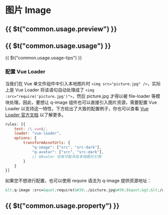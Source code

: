 # 图片 <strong>Image</strong>

## {{ $t("common.usage.preview") }}

<example></example>

## {{ $t("common.usage.usage") }}

<!-- ```
<q-image src="light.jpg" src-dark="dark.jpg"></q-image>
``` -->

{{ $t("common.usage.usage-tips") }}

### 配置 Vue Loader

当我们在 Vue 单文件组件中引入本地图片时 `<img src="picture.jpg" />`，实际上是 Vue Loader 将该语句自动处理成了 `<img :src="require('picture.jpg')">`，然后 picture.jpg 才得以被 file-loader 等模块处理。因此，要想让 q-image 组件也可以直接引入图片资源，需要配置 Vue Loader 以支持这一特性，下方给出了大致的配置例子，你也可以查看 [Vue Loader 官方文档](https://vue-loader.vuejs.org/zh/guide/asset-url.html) 以了解更多。

```javascript
rules: [{
    test: /\.vue$/,
    loader: "vue-loader",
    options: {
        transformAssetUrls: {
            "q-image": ["src", "src-dark"],
            "q-avatar": ["src", "src-dark"],
            // QAvatar 也有可能涉及本地图片引用
        }
    }
}]
```

如果您不想进行配置，也可以使用 require 语法为 q-image 提供资源地址：

```html
&lt;q-image :src=&quot;require(&#39;./picture.jpg&#39;)&quot;&gt;&lt;/q-image&gt;
```


## {{ $t("common.usage.property") }}

<property-block>
    <property-item
        name="src"
        definition="（白昼模式的）图片资源"
        values="String"
    >
    </property-item>
    <property-item
        name="src-dark"
        definition="暗夜模式的图片资源，如果没有设置该属性，则在暗夜模式时使用 0.7 透明度的 src 属性的图像。"
        values="String"
    >
    </property-item>
    <property-item
        name="mode"
        definition="填充模式，等价于 object-fit 属性。使用此属性时，需要为该组件设置宽度和高度样式。"
        :values="['none', 'fill', 'cover', 'contain', 'scale-down']"
    >
    </property-item>
    <property-item
        name="lazy"
        definition="是否启用懒加载。该属性可通过全局的 settings.defaults.image_lazy 设置。"
        defaults="false"
        values="Boolean"
    >
    </property-item>
    <property-item
        name="loading"
        definition="图片加载中状态，设置为 true 时，使用组件内置的加载样式。也可以传入自定义的 Vue 组件。该属性可通过全局的 settings.defaults.image_loading 设置。"
        defaults="false"
        :values="[ 'true', 'false', 'VueComponent' ]"
    >
    </property-item>
    <property-item
        name="error"
        definition="图片加载失败状态，设置为 true 时，使用组件内置的加载失败样式。也可以传入自定义的 Vue 组件。该属性可通过全局的 settings.defaults.image_error 设置。"
        defaults="false"
        :values="[ 'true', 'false', 'VueComponent' ]"
    >
    </property-item>
</property-block>
